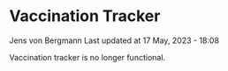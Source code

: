 Vaccination Tracker
================
Jens von Bergmann
Last updated at 17 May, 2023 - 18:08

Vaccination tracker is no longer functional.
